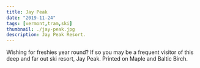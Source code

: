 ```yaml
---
title: Jay Peak
date: "2019-11-24"
tags: [vermont,tram,ski]
thumbnail: ./jay-peak.jpg
description: Jay Peak Resort.
---
```


Wishing for freshies year round? If so you may be a frequent visitor of this deep and far out ski resort, Jay Peak. Printed on Maple and Baltic Birch.
